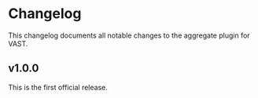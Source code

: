 # Changelog

This changelog documents all notable changes to the aggregate plugin for VAST.

## v1.0.0

This is the first official release.
